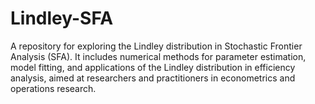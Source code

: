 # Lindley-SFA
A repository for exploring the Lindley distribution in Stochastic Frontier Analysis (SFA). It includes numerical methods for parameter estimation, model fitting, and applications of the Lindley distribution in efficiency analysis, aimed at researchers and practitioners in econometrics and operations research.
